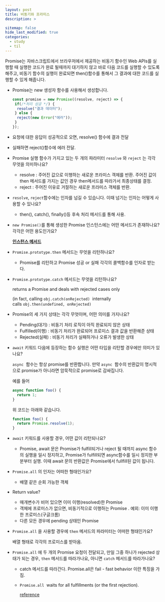 ```yaml
---
layout: post
title: 비동기와 프라미스
description: >

sitemap: false
hide_last_modified: true
categories:
  - study
  - til
---
```


Promise는 자바스크립트에서 브라우저에서 제공하는 비동기 함수인 Web APIs를 실행할 때 실행한 코드가 완료 될때까지 대기하지 않고 바로 다음 코드를 실행할 수 있도록 해주고, 비동기 함수의 실행이 완료되면 then()함수를 통해서 그 결과에 대한 코드를 실행할 수 있게 해줍니다.

- Promise는 new 생성자 함수를 사용해서 생성합니다.

  ```jsx
  const promise = new Promise((resolve, reject) => {
   if(/*처리 성공 */) {
  	resolve("결과 데이터");
   } else {
  	reject(new Error("에러"));
   }
  });
  ```

- 요청에 대한 응답이 성공적으로 오면, resolve() 함수에 결과 전달
- 실패하면 reject()함수에 에러 전달.

- Promise 실행 함수가 가지고 있는 두 개의 파라미터 `resolve` 와 `reject` 는 각각 무엇을 의미하나요?

  - resolve : 주어진 값으로 이행하는 새로운 프라미스 객체를 반환. 주어진 값이 then 메서드를 가지는 값인 경우 then메서드를 따라가서 최종상태를 결정.
  - reject : 주어진 이유로 거절하는 새로운 프라미스 객체를 반환.

- `resolve`, `reject`함수에는 인자를 넘길 수 있습니다. 이때 넘기는 인자는 어떻게 사용할 수 있나요?
  - then(), catch(), finally()등 후속 처리 메서드를 통해 사용.
- `new Promise()`를 통해 생성한 Promise 인스턴스에는 어떤 메서드가 존재하나요? 각각은 어떤 용도인가요?

  **[인스턴스 메서드](https://developer.mozilla.org/ko/docs/Web/JavaScript/Reference/Global_Objects/Promise#%EC%9D%B8%EC%8A%A4%ED%84%B4%EC%8A%A4_%EB%A9%94%EC%84%9C%EB%93%9C)**

- `Promise.prototype.then` 메서드는 무엇을 리턴하나요?
  - Promise를 리턴하고 Promise 성공 or 실패 각각의 콜백함수를 인자로 받는다.
- `Promise.prototype.catch` 메서드는 무엇을 리턴하나요?

  returns a Promise and deals with rejected cases only

  (in fact, calling `obj.catch(onRejected)`
   internally calls `obj.then(undefined, onRejected)`

- Promise의 세 가지 상태는 각각 무엇이며, 어떤 의미를 가지나요?
  - Pending(대기) : 비동기 처리 로직이 아직 완료되지 않은 상태
  - Fulfilled(이행) : 비동기 처리가 완료되어 프로미스 결과 값을 반환해준 상태
  - Rejected(실패) : 비동기 처리가 실패하거나 오류가 발생한 상태
- `await` 키워드 다음에 등장하는 함수 실행은 어떤 타입을 리턴할 경우에만 의미가 있나요?

  `async`
   함수는 항상 promise를 반환합니다. 만약 `async`
   함수의 반환값이 명시적으로 promise가 아니라면 암묵적으로 promise로 감싸집니다.

  예를 들어

  ```jsx
  async function foo() {
    return 1;
  }
  ```

  위 코드는 아래와 같습니다.

  ```jsx
  function foo() {
    return Promise.resolve(1);
  }
  ```

- `await` 키워드를 사용할 경우, 어떤 값이 리턴되나요?

  - Promise, await 문은 Promise가 fulfill되거나 reject 될 때까지 async 함수의 실행을 일시 정지하고, Promise가 fulfill되면 async함수를 일시 정지한 부분부터 실행.
    이때 await 문의 반환값은 Promise에서 fullfill된 값이 됩니다.

- `Promise.all` 의 인자는 어떠한 형태인가요?

  - 배열 같은 순회 가능한 객체

- Return value?
  - 매개변수가 비어 있으면 이미 이행(resolved)한 Promise
  - 객체에 프로미스가 없으면, 비동기적으로 이행하는 Promise . 예외: 이미 이행한 프로미스(구글크롬)
  - 다른 모든 경우에 pending 상태인 Promise
- `Promise.all` 을 사용할 경우에 `then` 메서드의 파라미터는 어떠한 형태인가요?

  배열 형태로 각각의 프로미스를 받아옴.

- `Promise.all` 에 두 개의 Promise 요청이 전달되고, 만일 그중 하나가 rejected 상태가 되는 경우, `then` 메서드를 따라가나요, 아니면 `catch` 메서드를 따라가나요?

  - catch 메서드를 따라간다. Promise.all은 fail - fast behavior 이란 특징을 가짐.
  - `Promise.all`
     waits for all fulfillments (or the first rejection).

    [reference](https://developer.mozilla.org/en-US/docs/Web/JavaScript/Reference/Global_Objects/Promise)
